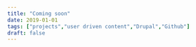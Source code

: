 ```yaml
---
title: "Coming soon"
date: 2019-01-01
tags: ["projects","user driven content","Drupal","Github"]
draft: false
---
```

